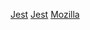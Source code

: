 [Jest](https://jestjs.io/es-ES/docs/asynchronous)
[Jest](https://jestjs.io/es-ES/docs/manual-mocks)
[Mozilla](https://developer.mozilla.org/es/docs/Web/JavaScript/Reference/Global_Objects/Promise)